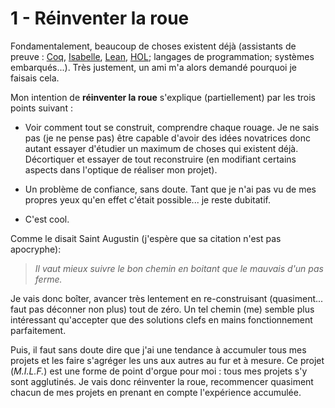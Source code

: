 # 1 - Réinventer la roue

Fondamentalement, beaucoup de choses existent déjà (assistants de preuve : [Coq](https://coq.inria.fr/), [Isabelle](https://isabelle.in.tum.de/), [Lean](https://leanprover.github.io/), [HOL](https://hol-theorem-prover.org/); langages de programmation; systèmes embarqués...). Très justement, un ami m'a alors demandé pourquoi je faisais cela.

Mon intention de **réinventer la roue** s'explique (partiellement) par les trois points suivant :

* Voir comment tout se construit, comprendre chaque rouage. Je ne sais pas (je ne pense pas) être capable d'avoir des idées novatrices donc autant essayer d'étudier un maximum de choses qui existent déjà. Décortiquer et essayer de tout reconstruire (en modifiant certains aspects dans l'optique de réaliser mon projet).

* Un problème de confiance, sans doute. Tant que je n'ai pas vu de mes propres yeux qu'en effet c'était possible... je reste dubitatif.

* C'est cool.


Comme le disait Saint Augustin (j'espère que sa citation n'est pas apocryphe): 

> *Il vaut mieux suivre le bon chemin en boitant que le mauvais d'un pas ferme.*

Je vais donc boîter, avancer très lentement en re-construisant (quasiment... faut pas déconner non plus) tout de zéro. Un tel chemin (me) semble plus intéressant qu'accepter que des solutions clefs en mains fonctionnement parfaitement.


Puis, il faut sans doute dire que j'ai une tendance à accumuler tous mes projets et les faire s'agréger les uns aux autres au fur et à mesure. Ce projet (*M.I.L.F.*) est une forme de point d'orgue pour moi : tous mes projets s'y sont agglutinés. Je vais donc réinventer la roue, recommencer quasiment chacun de mes projets en prenant en compte l'expérience accumulée.